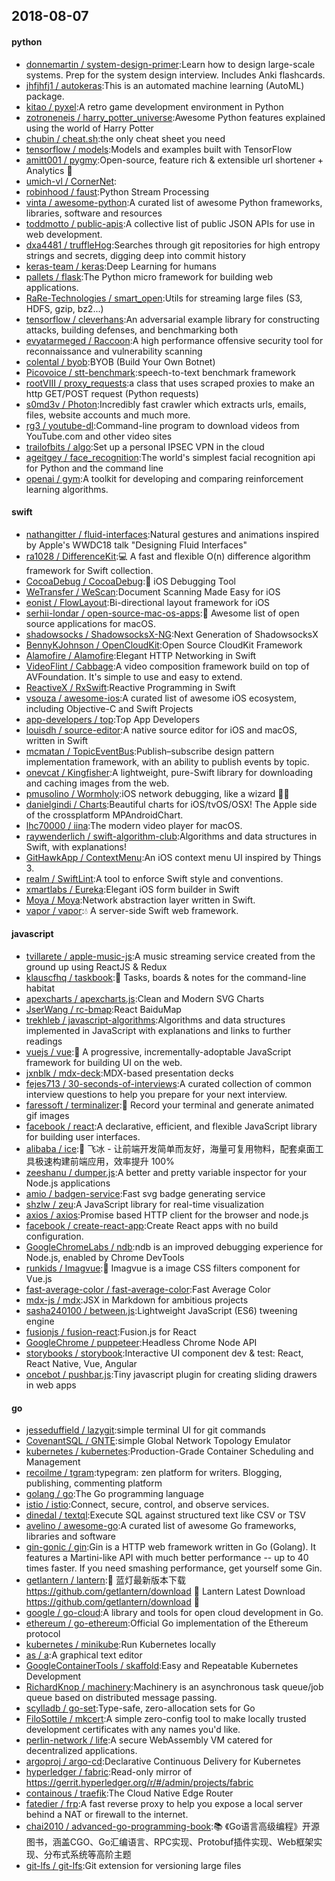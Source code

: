 ## 2018-08-07

#### python
* [donnemartin / system-design-primer](https://github.com/donnemartin/system-design-primer):Learn how to design large-scale systems. Prep for the system design interview. Includes Anki flashcards.
* [jhfjhfj1 / autokeras](https://github.com/jhfjhfj1/autokeras):This is an automated machine learning (AutoML) package.
* [kitao / pyxel](https://github.com/kitao/pyxel):A retro game development environment in Python
* [zotroneneis / harry_potter_universe](https://github.com/zotroneneis/harry_potter_universe):Awesome Python features explained using the world of Harry Potter
* [chubin / cheat.sh](https://github.com/chubin/cheat.sh):the only cheat sheet you need
* [tensorflow / models](https://github.com/tensorflow/models):Models and examples built with TensorFlow
* [amitt001 / pygmy](https://github.com/amitt001/pygmy):Open-source, feature rich & extensible url shortener + Analytics
🍪
* [umich-vl / CornerNet](https://github.com/umich-vl/CornerNet):
* [robinhood / faust](https://github.com/robinhood/faust):Python Stream Processing
* [vinta / awesome-python](https://github.com/vinta/awesome-python):A curated list of awesome Python frameworks, libraries, software and resources
* [toddmotto / public-apis](https://github.com/toddmotto/public-apis):A collective list of public JSON APIs for use in web development.
* [dxa4481 / truffleHog](https://github.com/dxa4481/truffleHog):Searches through git repositories for high entropy strings and secrets, digging deep into commit history
* [keras-team / keras](https://github.com/keras-team/keras):Deep Learning for humans
* [pallets / flask](https://github.com/pallets/flask):The Python micro framework for building web applications.
* [RaRe-Technologies / smart_open](https://github.com/RaRe-Technologies/smart_open):Utils for streaming large files (S3, HDFS, gzip, bz2...)
* [tensorflow / cleverhans](https://github.com/tensorflow/cleverhans):An adversarial example library for constructing attacks, building defenses, and benchmarking both
* [evyatarmeged / Raccoon](https://github.com/evyatarmeged/Raccoon):A high performance offensive security tool for reconnaissance and vulnerability scanning
* [colental / byob](https://github.com/colental/byob):BYOB (Build Your Own Botnet)
* [Picovoice / stt-benchmark](https://github.com/Picovoice/stt-benchmark):speech-to-text benchmark framework
* [rootVIII / proxy_requests](https://github.com/rootVIII/proxy_requests):a class that uses scraped proxies to make an http GET/POST request (Python requests)
* [s0md3v / Photon](https://github.com/s0md3v/Photon):Incredibly fast crawler which extracts urls, emails, files, website accounts and much more.
* [rg3 / youtube-dl](https://github.com/rg3/youtube-dl):Command-line program to download videos from YouTube.com and other video sites
* [trailofbits / algo](https://github.com/trailofbits/algo):Set up a personal IPSEC VPN in the cloud
* [ageitgey / face_recognition](https://github.com/ageitgey/face_recognition):The world's simplest facial recognition api for Python and the command line
* [openai / gym](https://github.com/openai/gym):A toolkit for developing and comparing reinforcement learning algorithms.

#### swift
* [nathangitter / fluid-interfaces](https://github.com/nathangitter/fluid-interfaces):Natural gestures and animations inspired by Apple's WWDC18 talk "Designing Fluid Interfaces"
* [ra1028 / DifferenceKit](https://github.com/ra1028/DifferenceKit):💻
A fast and flexible O(n) difference algorithm framework for Swift collection.
* [CocoaDebug / CocoaDebug](https://github.com/CocoaDebug/CocoaDebug):🚀
iOS Debugging Tool
* [WeTransfer / WeScan](https://github.com/WeTransfer/WeScan):Document Scanning Made Easy for iOS
* [eonist / FlowLayout](https://github.com/eonist/FlowLayout):Bi-directional layout framework for iOS
* [serhii-londar / open-source-mac-os-apps](https://github.com/serhii-londar/open-source-mac-os-apps):🚀
Awesome list of open source applications for macOS.
* [shadowsocks / ShadowsocksX-NG](https://github.com/shadowsocks/ShadowsocksX-NG):Next Generation of ShadowsocksX
* [BennyKJohnson / OpenCloudKit](https://github.com/BennyKJohnson/OpenCloudKit):Open Source CloudKit Framework
* [Alamofire / Alamofire](https://github.com/Alamofire/Alamofire):Elegant HTTP Networking in Swift
* [VideoFlint / Cabbage](https://github.com/VideoFlint/Cabbage):A video composition framework build on top of AVFoundation. It's simple to use and easy to extend.
* [ReactiveX / RxSwift](https://github.com/ReactiveX/RxSwift):Reactive Programming in Swift
* [vsouza / awesome-ios](https://github.com/vsouza/awesome-ios):A curated list of awesome iOS ecosystem, including Objective-C and Swift Projects
* [app-developers / top](https://github.com/app-developers/top):Top App Developers
* [louisdh / source-editor](https://github.com/louisdh/source-editor):A native source editor for iOS and macOS, written in Swift
* [mcmatan / TopicEventBus](https://github.com/mcmatan/TopicEventBus):Publish–subscribe design pattern implementation framework, with an ability to publish events by topic.
* [onevcat / Kingfisher](https://github.com/onevcat/Kingfisher):A lightweight, pure-Swift library for downloading and caching images from the web.
* [pmusolino / Wormholy](https://github.com/pmusolino/Wormholy):iOS network debugging, like a wizard 🧙‍♂️
* [danielgindi / Charts](https://github.com/danielgindi/Charts):Beautiful charts for iOS/tvOS/OSX! The Apple side of the crossplatform MPAndroidChart.
* [lhc70000 / iina](https://github.com/lhc70000/iina):The modern video player for macOS.
* [raywenderlich / swift-algorithm-club](https://github.com/raywenderlich/swift-algorithm-club):Algorithms and data structures in Swift, with explanations!
* [GitHawkApp / ContextMenu](https://github.com/GitHawkApp/ContextMenu):An iOS context menu UI inspired by Things 3.
* [realm / SwiftLint](https://github.com/realm/SwiftLint):A tool to enforce Swift style and conventions.
* [xmartlabs / Eureka](https://github.com/xmartlabs/Eureka):Elegant iOS form builder in Swift
* [Moya / Moya](https://github.com/Moya/Moya):Network abstraction layer written in Swift.
* [vapor / vapor](https://github.com/vapor/vapor):💧
A server-side Swift web framework.

#### javascript
* [tvillarete / apple-music-js](https://github.com/tvillarete/apple-music-js):A music streaming service created from the ground up using ReactJS & Redux
* [klauscfhq / taskbook](https://github.com/klauscfhq/taskbook):📓
Tasks, boards & notes for the command-line habitat
* [apexcharts / apexcharts.js](https://github.com/apexcharts/apexcharts.js):Clean and Modern SVG Charts
* [JserWang / rc-bmap](https://github.com/JserWang/rc-bmap):React BaiduMap
* [trekhleb / javascript-algorithms](https://github.com/trekhleb/javascript-algorithms):Algorithms and data structures implemented in JavaScript with explanations and links to further readings
* [vuejs / vue](https://github.com/vuejs/vue):🖖
A progressive, incrementally-adoptable JavaScript framework for building UI on the web.
* [jxnblk / mdx-deck](https://github.com/jxnblk/mdx-deck):MDX-based presentation decks
* [fejes713 / 30-seconds-of-interviews](https://github.com/fejes713/30-seconds-of-interviews):A curated collection of common interview questions to help you prepare for your next interview.
* [faressoft / terminalizer](https://github.com/faressoft/terminalizer):🦄
Record your terminal and generate animated gif images
* [facebook / react](https://github.com/facebook/react):A declarative, efficient, and flexible JavaScript library for building user interfaces.
* [alibaba / ice](https://github.com/alibaba/ice):🚀
飞冰 - 让前端开发简单而友好，海量可复用物料，配套桌面工具极速构建前端应用，效率提升 100%
* [zeeshanu / dumper.js](https://github.com/zeeshanu/dumper.js):A better and pretty variable inspector for your Node.js applications
* [amio / badgen-service](https://github.com/amio/badgen-service):Fast svg badge generating service
* [shzlw / zeu](https://github.com/shzlw/zeu):A JavaScript library for real-time visualization
* [axios / axios](https://github.com/axios/axios):Promise based HTTP client for the browser and node.js
* [facebook / create-react-app](https://github.com/facebook/create-react-app):Create React apps with no build configuration.
* [GoogleChromeLabs / ndb](https://github.com/GoogleChromeLabs/ndb):ndb is an improved debugging experience for Node.js, enabled by Chrome DevTools
* [runkids / Imagvue](https://github.com/runkids/Imagvue):🎑
Imagvue is a image CSS filters component for Vue.js
* [fast-average-color / fast-average-color](https://github.com/fast-average-color/fast-average-color):Fast Average Color
* [mdx-js / mdx](https://github.com/mdx-js/mdx):JSX in Markdown for ambitious projects
* [sasha240100 / between.js](https://github.com/sasha240100/between.js):Lightweight JavaScript (ES6) tweening engine
* [fusionjs / fusion-react](https://github.com/fusionjs/fusion-react):Fusion.js for React
* [GoogleChrome / puppeteer](https://github.com/GoogleChrome/puppeteer):Headless Chrome Node API
* [storybooks / storybook](https://github.com/storybooks/storybook):Interactive UI component dev & test: React, React Native, Vue, Angular
* [oncebot / pushbar.js](https://github.com/oncebot/pushbar.js):Tiny javascript plugin for creating sliding drawers in web apps

#### go
* [jesseduffield / lazygit](https://github.com/jesseduffield/lazygit):simple terminal UI for git commands
* [CovenantSQL / GNTE](https://github.com/CovenantSQL/GNTE):simple Global Network Topology Emulator
* [kubernetes / kubernetes](https://github.com/kubernetes/kubernetes):Production-Grade Container Scheduling and Management
* [recoilme / tgram](https://github.com/recoilme/tgram):typegram: zen platform for writers. Blogging, publishing, commenting platform
* [golang / go](https://github.com/golang/go):The Go programming language
* [istio / istio](https://github.com/istio/istio):Connect, secure, control, and observe services.
* [dinedal / textql](https://github.com/dinedal/textql):Execute SQL against structured text like CSV or TSV
* [avelino / awesome-go](https://github.com/avelino/awesome-go):A curated list of awesome Go frameworks, libraries and software
* [gin-gonic / gin](https://github.com/gin-gonic/gin):Gin is a HTTP web framework written in Go (Golang). It features a Martini-like API with much better performance -- up to 40 times faster. If you need smashing performance, get yourself some Gin.
* [getlantern / lantern](https://github.com/getlantern/lantern):🔴
蓝灯最新版本下载 https://github.com/getlantern/download
🔴
Lantern Latest Download https://github.com/getlantern/download
🔴
* [google / go-cloud](https://github.com/google/go-cloud):A library and tools for open cloud development in Go.
* [ethereum / go-ethereum](https://github.com/ethereum/go-ethereum):Official Go implementation of the Ethereum protocol
* [kubernetes / minikube](https://github.com/kubernetes/minikube):Run Kubernetes locally
* [as / a](https://github.com/as/a):A graphical text editor
* [GoogleContainerTools / skaffold](https://github.com/GoogleContainerTools/skaffold):Easy and Repeatable Kubernetes Development
* [RichardKnop / machinery](https://github.com/RichardKnop/machinery):Machinery is an asynchronous task queue/job queue based on distributed message passing.
* [scylladb / go-set](https://github.com/scylladb/go-set):Type-safe, zero-allocation sets for Go
* [FiloSottile / mkcert](https://github.com/FiloSottile/mkcert):A simple zero-config tool to make locally trusted development certificates with any names you'd like.
* [perlin-network / life](https://github.com/perlin-network/life):A secure WebAssembly VM catered for decentralized applications.
* [argoproj / argo-cd](https://github.com/argoproj/argo-cd):Declarative Continuous Delivery for Kubernetes
* [hyperledger / fabric](https://github.com/hyperledger/fabric):Read-only mirror of https://gerrit.hyperledger.org/r/#/admin/projects/fabric
* [containous / traefik](https://github.com/containous/traefik):The Cloud Native Edge Router
* [fatedier / frp](https://github.com/fatedier/frp):A fast reverse proxy to help you expose a local server behind a NAT or firewall to the internet.
* [chai2010 / advanced-go-programming-book](https://github.com/chai2010/advanced-go-programming-book):📚
《Go语言高级编程》开源图书，涵盖CGO、Go汇编语言、RPC实现、Protobuf插件实现、Web框架实现、分布式系统等高阶主题
* [git-lfs / git-lfs](https://github.com/git-lfs/git-lfs):Git extension for versioning large files
